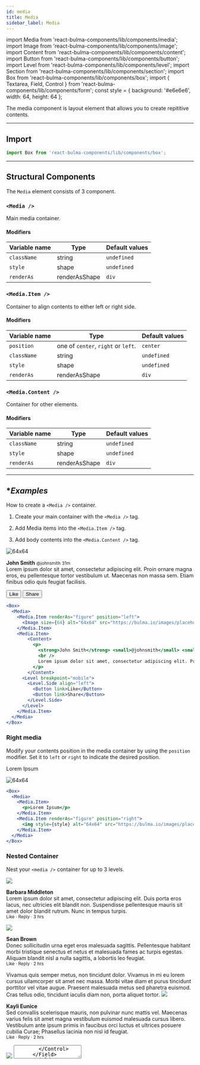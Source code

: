```yaml
---
id: media
title: Media
sidebar_label: Media
---
```


import Media from 'react-bulma-components/lib/components/media';
import Image from 'react-bulma-components/lib/components/image';
import Content from 'react-bulma-components/lib/components/content';
import Button from 'react-bulma-components/lib/components/button';
import Level from 'react-bulma-components/lib/components/level';
import Section from 'react-bulma-components/lib/components/section';
import Box from 'react-bulma-components/lib/components/box';
import { Textarea, Field, Control } from 'react-bulma-components/lib/components/form';
const style = { background: '#e6e6e6', width: 64, height: 64 };



The media component is layout element that allows you to create repititive contents.



---
## **Import**

```js
import Box from 'react-bulma-components/lib/components/box';
```
---

##  **Structural Components**

The `Media` element consists of 3 component.

### `<Media />`

 Main media container.

#### **Modifiers**

Variable name    |    Type                          | Default  values  
-----------------|----------------------------------|------------------
`className`     | string                           | `undefined`     
`style`          | shape                            | `undefined`         
`renderAs`       | renderAsShape                    | `div`         


### `<Media.Item />` 

 Container to align contents to either left or right side.

#### **Modifiers**

Variable name    |    Type                                | Default  values 
-----------------|----------------------------------------|------------------
`position`       | one of `center`, `right` or `left`.    |  `center`        
`className`     | string                                 | `undefined`     
`style`          | shape                                  | `undefined`         
`renderAs`       | renderAsShape                          | `div`         


### `<Media.Content />` 

 Container for other elements.


####  **Modifiers**

Variable name              |    Type                         | Default  values     
---------------------------|---------------------------------|------------------
`className`               | string                          | `undefined`     
`style`                    | shape                           | `undefined`       
`renderAs`                 | renderAsShape                   | `div`         

---
## **Examples*

How to create a ```<Media />``` container.

1. Create your main container with the ```<Media />``` tag.

2. Add Media items into the ```<Media.Item />``` tag.

3. Add body contents into the ```<Media.Content />``` tag.

<Box>
  <Media>
    <Media.Item renderAs="figure" position="left">
      <Image size={64} alt="64x64" src="https://bulma.io/images/placeholders/128x128.png" />
    </Media.Item>
    <Media.Item>
        <Content>
          <p>
            <strong>John Smith</strong> <small>@johnsmith</small> <small>31m</small>
            <br />
            Lorem ipsum dolor sit amet, consectetur adipiscing elit. Proin ornare magna eros, eu pellentesque tortor vestibulum ut. Maecenas non massa sem. Etiam finibus odio quis feugiat facilisis.
          </p>
        </Content>
      <Level breakpoint="mobile">
        <Level.Side align="left">
          <Button link>Like</Button>
          <Button link>Share</Button>
        </Level.Side>
      </Level>
    </Media.Item>
  </Media>
</Box>

 

```jsx
<Box>
  <Media>
    <Media.Item renderAs="figure" position="left">
      <Image size={64} alt="64x64" src="https://bulma.io/images/placeholders/128x128.png" />
    </Media.Item>
    <Media.Item>
        <Content>
          <p>
            <strong>John Smith</strong> <small>@johnsmith</small> <small>31m</small>
            <br />
            Lorem ipsum dolor sit amet, consectetur adipiscing elit. Proin ornare magna eros, eu pellentesque tortor vestibulum ut. Maecenas non massa sem. Etiam finibus odio quis feugiat facilisis.
          </p>
        </Content>
      <Level breakpoint="mobile">
        <Level.Side align="left">
          <Button link>Like</Button>
          <Button link>Share</Button>
        </Level.Side>
      </Level>
    </Media.Item>
  </Media>
</Box>
```


### **Right media**

Modify your contents position in the media container by using the `position` modifier. Set it to `left` or `right` to indicate the desired position.

<Box>
  <Media>
    <Media.Item>
      <p>Lorem Ipsum</p>
    </Media.Item>
    <Media.Item renderAs="figure" position="right">
      <img style={style} alt="64x64" src="https://bulma.io/images/placeholders/128x128.png" />
    </Media.Item>
  </Media>
</Box>



```jsx
<Box>
  <Media>
    <Media.Item>
      <p>Lorem Ipsum</p>
    </Media.Item>
    <Media.Item renderAs="figure" position="right">
      <img style={style} alt="64x64" src="https://bulma.io/images/placeholders/128x128.png" />
    </Media.Item>
  </Media>
</Box>
```


### **Nested Container**
Nest your `<media />` container for up to 3 levels.

<Box>
  <Media renderAs="article">
    <Media.Item position="left">
      <Image src="https://bulma.io/images/placeholders/128x128.png" size={64} />
    </Media.Item>
    <Media.Item position="center">
      <Content>
        <p>
          <strong>Barbara Middleton</strong>
          <br />
          Lorem ipsum dolor sit amet, consectetur adipiscing elit. Duis porta eros lacus, nec ultricies elit blandit non. Suspendisse pellentesque mauris sit amet dolor blandit rutrum. Nunc in tempus turpis.
          <br />
          <small><a>Like</a> · <a>Reply</a> · 3 hrs</small>
        </p>
      </Content>
      <Media>
        <Media.Item position="left">
          <Image src="https://bulma.io/images/placeholders/128x128.png" size={48} />
        </Media.Item>
        <Media.Item position="center">
          <Content>
            <p>
              <strong>Sean Brown</strong>
              <br />
              Donec sollicitudin urna eget eros malesuada sagittis. Pellentesque habitant morbi tristique senectus et netus et malesuada fames ac turpis egestas. Aliquam blandit nisl a nulla sagittis, a lobortis leo feugiat.
              <br />
              <small><a>Like</a> · <a>Reply</a> · 2 hrs</small>
            </p>
          </Content>
          <Media>
            Vivamus quis semper metus, non tincidunt dolor. Vivamus in mi eu lorem cursus ullamcorper sit amet nec massa.
          </Media>
          <Media>
            Morbi vitae diam et purus tincidunt porttitor vel vitae augue. Praesent malesuada metus sed pharetra euismod. Cras tellus odio, tincidunt iaculis diam non, porta aliquet tortor.
          </Media>
        </Media.Item>
      </Media>
      <Media>
        <Media.Item position="left">
          <Image src="https://bulma.io/images/placeholders/96x96.png" size={48} />
        </Media.Item>
        <Media.Item position="center">
          <Content>
            <p>
              <strong>Kayli Eunice </strong>
              <br />
              Sed convallis scelerisque mauris, non pulvinar nunc mattis vel. Maecenas varius felis sit amet magna vestibulum euismod malesuada cursus libero. Vestibulum ante ipsum primis in faucibus orci luctus et ultrices posuere cubilia Curae; Phasellus lacinia non nisl id feugiat.
              <br />
              <small><a>Like</a> · <a>Reply</a> · 2 hrs</small>
            </p>
          </Content>
        </Media.Item>
      </Media>
    </Media.Item>
  </Media>
  <Media renderAs="article">
    <Media.Item position="left">
      <Image src="https://bulma.io/images/placeholders/128x128.png" size={64} />
    </Media.Item>
    <Media.Item position="center">
      <Field>
        <Control renderAs="p">
          <Textarea placeholder="Add a comment..." />
        </Control>
      </Field>
      <Field>
        <Control renderAs="p">
          <Button>Post comment</Button>
        </Control>
      </Field>
    </Media.Item>
  </Media>
</Box>


```jsx
<Box>
  <Media renderAs="article">
    <Media.Item position="left">
      <Image src="https://bulma.io/images/placeholders/128x128.png" size={64} />
    </Media.Item>
    <Media.Item position="center">
      <Content>
        <p>
          <strong>Barbara Middleton</strong>
          <br />
          Lorem ipsum dolor sit amet, consectetur adipiscing elit. Duis porta eros lacus, nec ultricies elit blandit non. Suspendisse pellentesque mauris sit amet dolor blandit rutrum. Nunc in tempus turpis.
          <br />
          <small><a>Like</a> · <a>Reply</a> · 3 hrs</small>
        </p>
      </Content>
      <Media>
        <Media.Item position="left">
          <Image src="https://bulma.io/images/placeholders/128x128.png" size={48} />
        </Media.Item>
        <Media.Item position="center">
          <Content>
            <p>
              <strong>Sean Brown</strong>
              <br />
              Donec sollicitudin urna eget eros malesuada sagittis. Pellentesque habitant morbi tristique senectus et netus et malesuada fames ac turpis egestas. Aliquam blandit nisl a nulla sagittis, a lobortis leo feugiat.
              <br />
              <small><a>Like</a> · <a>Reply</a> · 2 hrs</small>
            </p>
          </Content>
          <Media>
            Vivamus quis semper metus, non tincidunt dolor. Vivamus in mi eu lorem cursus ullamcorper sit amet nec massa.
          </Media>
          <Media>
            Morbi vitae diam et purus tincidunt porttitor vel vitae augue. Praesent malesuada metus sed pharetra euismod. Cras tellus odio, tincidunt iaculis diam non, porta aliquet tortor.
          </Media>
        </Media.Item>
      </Media>
      <Media>
        <Media.Item position="left">
          <Image src="https://bulma.io/images/placeholders/96x96.png" size={48} />
        </Media.Item>
        <Media.Item position="center">
          <Content>
            <p>
              <strong>Kayli Eunice </strong>
              <br />
              Sed convallis scelerisque mauris, non pulvinar nunc mattis vel. Maecenas varius felis sit amet magna vestibulum euismod malesuada cursus libero. Vestibulum ante ipsum primis in faucibus orci luctus et ultrices posuere cubilia Curae; Phasellus lacinia non nisl id feugiat.
              <br />
              <small><a>Like</a> · <a>Reply</a> · 2 hrs</small>
            </p>
          </Content>
        </Media.Item>
      </Media>
    </Media.Item>
  </Media>
  <Media renderAs="article">
    <Media.Item position="left">
      <Image src="https://bulma.io/images/placeholders/128x128.png" size={64} />
    </Media.Item>
    <Media.Item position="center">
      <Field>
        <Control renderAs="p">
          <Textarea placeholder="Add a comment..." />
        </Control>
      </Field>
      <Field>
        <Control renderAs="p">
          <Button>Post comment</Button>
        </Control>
      </Field>
    </Media.Item>
  </Media>
</Box>
```
---

## Official documentation

https://bulma.io/documentation/layout/media-object



